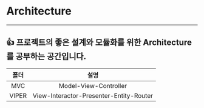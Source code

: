 # Architecture
---------------
## 👍 프로젝트의 좋은 설계와 모듈화를 위한 Architecture를 공부하는 공간입니다.

| 폴더 |   설명   |
| :--: | :----------: |
| MVC | Model-View-Controller |
| VIPER | View-Interactor-Presenter-Entity-Router |
